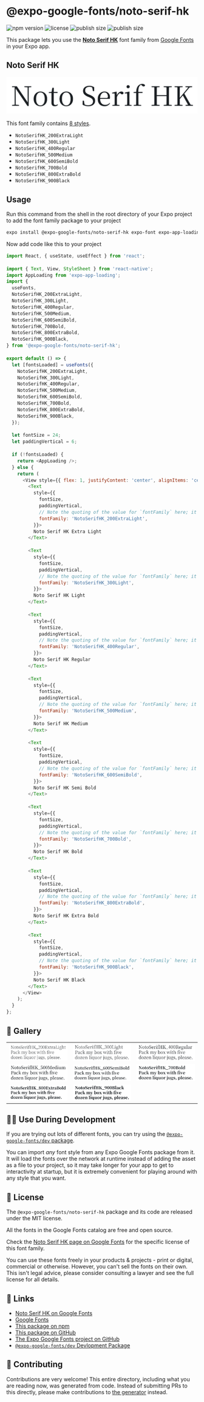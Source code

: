 # @expo-google-fonts/noto-serif-hk

![npm version](https://flat.badgen.net/npm/v/@expo-google-fonts/noto-serif-hk)
![license](https://flat.badgen.net/github/license/expo/google-fonts)
![publish size](https://flat.badgen.net/packagephobia/install/@expo-google-fonts/noto-serif-hk)
![publish size](https://flat.badgen.net/packagephobia/publish/@expo-google-fonts/noto-serif-hk)

This package lets you use the [**Noto Serif HK**](https://fonts.google.com/specimen/Noto+Serif+HK) font family from [Google Fonts](https://fonts.google.com/) in your Expo app.

## Noto Serif HK

![Noto Serif HK](./font-family.png)

This font family contains [8 styles](#-gallery).

- `NotoSerifHK_200ExtraLight`
- `NotoSerifHK_300Light`
- `NotoSerifHK_400Regular`
- `NotoSerifHK_500Medium`
- `NotoSerifHK_600SemiBold`
- `NotoSerifHK_700Bold`
- `NotoSerifHK_800ExtraBold`
- `NotoSerifHK_900Black`

## Usage

Run this command from the shell in the root directory of your Expo project to add the font family package to your project
```sh
expo install @expo-google-fonts/noto-serif-hk expo-font expo-app-loading
```

Now add code like this to your project
```js
import React, { useState, useEffect } from 'react';

import { Text, View, StyleSheet } from 'react-native';
import AppLoading from 'expo-app-loading';
import {
  useFonts,
  NotoSerifHK_200ExtraLight,
  NotoSerifHK_300Light,
  NotoSerifHK_400Regular,
  NotoSerifHK_500Medium,
  NotoSerifHK_600SemiBold,
  NotoSerifHK_700Bold,
  NotoSerifHK_800ExtraBold,
  NotoSerifHK_900Black,
} from '@expo-google-fonts/noto-serif-hk';

export default () => {
  let [fontsLoaded] = useFonts({
    NotoSerifHK_200ExtraLight,
    NotoSerifHK_300Light,
    NotoSerifHK_400Regular,
    NotoSerifHK_500Medium,
    NotoSerifHK_600SemiBold,
    NotoSerifHK_700Bold,
    NotoSerifHK_800ExtraBold,
    NotoSerifHK_900Black,
  });

  let fontSize = 24;
  let paddingVertical = 6;

  if (!fontsLoaded) {
    return <AppLoading />;
  } else {
    return (
      <View style={{ flex: 1, justifyContent: 'center', alignItems: 'center' }}>
        <Text
          style={{
            fontSize,
            paddingVertical,
            // Note the quoting of the value for `fontFamily` here; it expects a string!
            fontFamily: 'NotoSerifHK_200ExtraLight',
          }}>
          Noto Serif HK Extra Light
        </Text>

        <Text
          style={{
            fontSize,
            paddingVertical,
            // Note the quoting of the value for `fontFamily` here; it expects a string!
            fontFamily: 'NotoSerifHK_300Light',
          }}>
          Noto Serif HK Light
        </Text>

        <Text
          style={{
            fontSize,
            paddingVertical,
            // Note the quoting of the value for `fontFamily` here; it expects a string!
            fontFamily: 'NotoSerifHK_400Regular',
          }}>
          Noto Serif HK Regular
        </Text>

        <Text
          style={{
            fontSize,
            paddingVertical,
            // Note the quoting of the value for `fontFamily` here; it expects a string!
            fontFamily: 'NotoSerifHK_500Medium',
          }}>
          Noto Serif HK Medium
        </Text>

        <Text
          style={{
            fontSize,
            paddingVertical,
            // Note the quoting of the value for `fontFamily` here; it expects a string!
            fontFamily: 'NotoSerifHK_600SemiBold',
          }}>
          Noto Serif HK Semi Bold
        </Text>

        <Text
          style={{
            fontSize,
            paddingVertical,
            // Note the quoting of the value for `fontFamily` here; it expects a string!
            fontFamily: 'NotoSerifHK_700Bold',
          }}>
          Noto Serif HK Bold
        </Text>

        <Text
          style={{
            fontSize,
            paddingVertical,
            // Note the quoting of the value for `fontFamily` here; it expects a string!
            fontFamily: 'NotoSerifHK_800ExtraBold',
          }}>
          Noto Serif HK Extra Bold
        </Text>

        <Text
          style={{
            fontSize,
            paddingVertical,
            // Note the quoting of the value for `fontFamily` here; it expects a string!
            fontFamily: 'NotoSerifHK_900Black',
          }}>
          Noto Serif HK Black
        </Text>
      </View>
    );
  }
};

```

## 🔡 Gallery


||||
|-|-|-|
|![NotoSerifHK_200ExtraLight](./NotoSerifHK_200ExtraLight.ttf.png)|![NotoSerifHK_300Light](./NotoSerifHK_300Light.ttf.png)|![NotoSerifHK_400Regular](./NotoSerifHK_400Regular.ttf.png)||
|![NotoSerifHK_500Medium](./NotoSerifHK_500Medium.ttf.png)|![NotoSerifHK_600SemiBold](./NotoSerifHK_600SemiBold.ttf.png)|![NotoSerifHK_700Bold](./NotoSerifHK_700Bold.ttf.png)||
|![NotoSerifHK_800ExtraBold](./NotoSerifHK_800ExtraBold.ttf.png)|![NotoSerifHK_900Black](./NotoSerifHK_900Black.ttf.png)|||


## 👩‍💻 Use During Development

If you are trying out lots of different fonts, you can try using the [`@expo-google-fonts/dev` package](https://github.com/expo/google-fonts/tree/master/font-packages/dev#readme).

You can import *any* font style from any Expo Google Fonts package from it. It will load the fonts
over the network at runtime instead of adding the asset as a file to your project, so it may take longer
for your app to get to interactivity at startup, but it is extremely convenient
for playing around with any style that you want.

## 📖 License

The `@expo-google-fonts/noto-serif-hk` package and its code are released under the MIT license.

All the fonts in the Google Fonts catalog are free and open source.

Check the [Noto Serif HK page on Google Fonts](https://fonts.google.com/specimen/Noto+Serif+HK) for the specific license of this font family.

You can use these fonts freely in your products & projects - print or digital, commercial or otherwise. However, you can't sell the fonts on their own. This isn't legal advice, please consider consulting a lawyer and see the full license for all details.

## 🔗 Links

- [Noto Serif HK on Google Fonts](https://fonts.google.com/specimen/Noto+Serif+HK)
- [Google Fonts](https://fonts.google.com/)
- [This package on npm](https://www.npmjs.com/package/@expo-google-fonts/noto-serif-hk)
- [This package on GitHub](https://github.com/expo/google-fonts/tree/master/font-packages/noto-serif-hk)
- [The Expo Google Fonts project on GitHub](https://github.com/expo/google-fonts)
- [`@expo-google-fonts/dev` Devlopment Package](https://github.com/expo/google-fonts/tree/master/font-packages/dev)

## 🤝 Contributing

Contributions are very welcome! This entire directory, including what you are reading now, was generated from code. Instead of submitting PRs to this directly, please make contributions to [the generator](https://github.com/expo/google-fonts/tree/master/packages/generator) instead.
